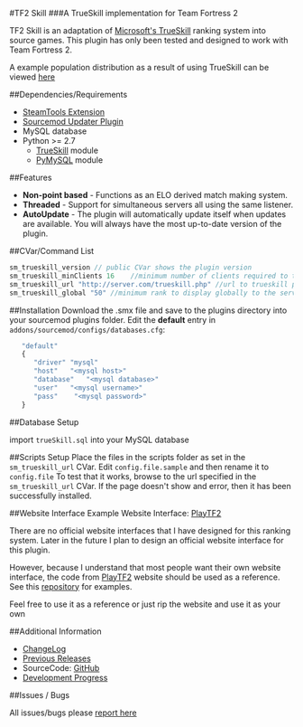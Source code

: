#TF2 Skill
###A TrueSkill implementation for Team Fortress 2

TF2 Skill is an adaptation of [Microsoft's TrueSkill][5] ranking system into source games. This plugin has only been tested and designed to work with Team Fortress 2.

A example population distribution as a result of using TrueSkill can be viewed [here](http://www.playtf2.com/plot/40)

##Dependencies/Requirements
* [SteamTools Extension][3]
* [Sourcemod Updater Plugin][4]
* MySQL database
* Python >= 2.7
   * [TrueSkill][1]  module
   * [PyMySQL][2] module

##Features
* **Non-point based** - Functions as an ELO derived match making system.
* **Threaded** - Support for simultaneous servers all using the same listener.
* **AutoUpdate** - The plugin will automatically update itself when updates are available. You will always have the most up-to-date version of the plugin.

##CVar/Command List

```javascript
sm_trueskill_version // public CVar shows the plugin version
sm_trueskill_minClients 16    //minimum number of clients required to track ranking
sm_trueskill_url "http://server.com/trueskill.php" //url to trueskill php file
sm_trueskill_global "50" //minimum rank to display globally to the server, 0 for off
```

##Installation
Download the .smx file and save to the plugins directory into your sourcemod plugins folder. Edit the **default** entry in `addons/sourcemod/configs/databases.cfg`:

```javascript
   "default"
   {
      "driver" "mysql"
      "host"   "<mysql host>"
      "database"   "<mysql database>"
      "user"   "<mysql username>"
      "pass"    "<mysql password>"
   }
```

##Database Setup

import `trueSkill.sql` into your MySQL database

##Scripts Setup
Place the files in the scripts folder as set in the `sm_trueskill_url` CVar. 
Edit `config.file.sample` and then rename it to `config.file`
To test that it works, browse to the url specified in the `sm_trueskill_url` CVar. If the page doesn't show and error, then it has been successfully installed.

##Website Interface
Example Website Interface: [PlayTF2][6]

There are no official website interfaces that I have designed for this ranking system. Later in the future I plan to design an official website interface for this plugin.

However, because I understand that most people want their own website interface, the code from [PlayTF2][6] website should be used as a reference. See this [repository](https://github.com/yusuf-a/hlstatsx) for examples.

Feel free to use it as a reference or just rip the website and use it as your own

##Additional Information

* [ChangeLog][7]
* [Previous Releases][8]
* SourceCode: [GitHub][9] 
* [Development Progress][10]

##Issues / Bugs

All issues/bugs please [report here](https://github.com/yusuf-a/tf2Skill/issues)


[1]: http://trueskill.org/
[2]: https://pypi.python.org/pypi/PyMySQL
[3]: https://forums.alliedmods.net/showthread.php?t=129763
[4]: https://forums.alliedmods.net/showthread.php?t=169095
[5]: http://research.microsoft.com/en-us/projects/trueskill/
[6]: http://playtf2.com/stats/
[7]: https://github.com/yusuf-a/tf2Skill/commits/master
[8]: https://github.com/yusuf-a/tf2Skill/releases
[9]: https://github.com/yusuf-a/tf2Skill
[10]: https://github.com/yusuf-a/tf2Skill/network
